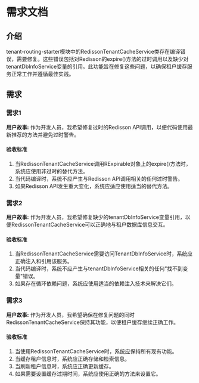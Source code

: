 # 需求文档

## 介绍

tenant-routing-starter模块中的RedissonTenantCacheService类存在编译错误，需要修复。这些错误包括对Redisson的expire()方法的过时调用以及缺少对tenantDbInfoService变量的引用。此功能旨在修复这些问题，以确保租户缓存服务正常工作并遵循最佳实践。

## 需求

### 需求1

**用户故事:** 作为开发人员，我希望修复过时的Redisson API调用，以便代码使用最新推荐的方法并避免过时警告。

#### 验收标准

1. 当RedissonTenantCacheService调用RExpirable对象上的expire()方法时，系统应使用非过时的替代方法。
2. 当代码编译时，系统不应产生与Redisson API调用相关的任何过时警告。
3. 如果Redisson API发生重大变化，系统应适应使用适当的替代方法。

### 需求2

**用户故事:** 作为开发人员，我希望修复缺少的tenantDbInfoService变量引用，以便RedissonTenantCacheService可以正确地与租户数据库信息交互。

#### 验收标准

1. 当RedissonTenantCacheService需要访问TenantDbInfoService时，系统应正确注入和引用该服务。
2. 当代码编译时，系统不应产生与tenantDbInfoService相关的任何"找不到变量"错误。
3. 如果存在循环依赖问题，系统应使用适当的依赖注入技术来解决它们。

### 需求3

**用户故事:** 作为开发人员，我希望确保在修复问题的同时RedissonTenantCacheService保持其功能，以便租户缓存继续正确工作。

#### 验收标准

1. 当使用RedissonTenantCacheService时，系统应保持所有现有功能。
2. 当缓存租户信息时，系统应正确存储和检索信息。
3. 当刷新租户信息时，系统应正确更新缓存。
4. 如果需要设置缓存过期时间，系统应使用正确的方法来设置它。
